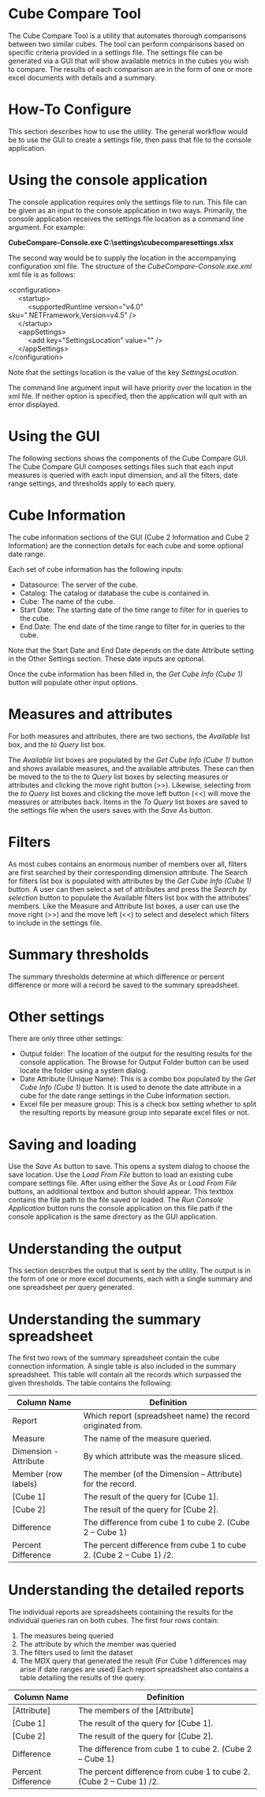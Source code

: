 # Cube Compare Tool

The Cube Compare Tool is a utility that automates thorough comparisons between two similar cubes. The tool can perform comparisons based on specific criteria provided in a settings file. The settings file can be generated via a GUI that will show available metrics in the cubes you wish to compare. The results of each comparison are in the form of one or more excel documents with details and a summary. 

# How-To Configure
This section describes how to use the utility. The general workflow would be to use the GUI to create a settings file, then pass that file to the console application.

# Using the console application
The console application requires only the settings file to run. This file can be given as an input to the console application in two ways.
Primarily, the console application receives the settings file location as a command line argument. For example:

__CubeCompare-Console.exe C:\settings\cubecomparesettings.xlsx__

The second way would be to supply the location in the accompanying configuration xml file. The structure of the *CubeCompare-Console.exe.xml* xml file is as follows:

&lt;configuration&gt; <br/>
&nbsp;&nbsp;&nbsp;&nbsp;&nbsp;&lt;startup&gt; <br/>
&nbsp;&nbsp;&nbsp;&nbsp;&nbsp;&nbsp;&nbsp;&nbsp;&nbsp;&nbsp;&lt;supportedRuntime version="v4.0" sku=".NETFramework,Version=v4.5" /&gt; <br/>
&nbsp;&nbsp;&nbsp;&nbsp;&nbsp;&lt;/startup&gt; <br/>
&nbsp;&nbsp;&nbsp;&nbsp;&nbsp;&lt;appSettings&gt; <br/>
&nbsp;&nbsp;&nbsp;&nbsp;&nbsp;&nbsp;&nbsp;&nbsp;&nbsp;&nbsp;&lt;add key="SettingsLocation" value="" /&gt; <br/>
&nbsp;&nbsp;&nbsp;&nbsp;&nbsp;&lt;/appSettings&gt; <br/>
&lt;/configuration&gt; <br/>


Note that the settings location is the value of the key _SettingsLocation_.

The command line argument input will have priority over the location in the xml file. If neither option is specified, then the application will quit with an error displayed.

# Using the GUI

The following sections shows the components of the Cube Compare GUI. The Cube Compare GUI composes settings files such that each input measures is queried with each input dimension, and all the filters, date range settings, and thresholds apply to each query.

# Cube Information

The cube information sections of the GUI (Cube 2 Information and Cube 2 Information) are the connection details for each cube and some optional date range.

Each set of cube information has the following inputs:
  * Datasource: The server of the cube.
  * Catalog: The catalog or database the cube is contained in.
  * Cube: The name of the cube.
  * Start Date: The starting date of the time range to filter for in queries to the cube.
  * End Date: The end date of the time range to filter for in queries to the cube.

Note that the Start Date and End Date depends on the date Attribute setting in the Other Settings section. These date inputs are optional.

Once the cube information has been filled in, the _Get Cube Info (Cube 1)_ button will populate other input options.

# Measures and attributes
For both measures and attributes, there are two sections, the _Available_ list box, and the _to Query_ list box.

The _Available_ list boxes are populated by the _Get Cube Info (Cube 1)_ button and shows available measures, and the available attributes. These can then be moved to the to the _to Query_ list boxes by selecting measures or attributes and clicking the move right button (>>). Likewise, selecting from the _to Query_ list boxes and clicking the move left button (<<) will move the measures or attributes back.
Items in the _To Query_ list boxes are saved to the settings file when the users saves with the _Save As_ button. 

# Filters
As most cubes contains an enormous number of members over all, filters are first searched by their corresponding dimension attribute.
The Search for filters list box is populated with attributes by the _Get Cube Info (Cube 1)_ button. A user can then select a set of attributes and press the _Search by selection_ button to populate the Available filters list box with the attributes’ members.
Like the Measure and Attribute list boxes, a user can use the move right (>>) and the move left (<<) to select and deselect which filters to include in the settings file.

# Summary thresholds
The summary thresholds determine at which difference or percent difference or more will a record be saved to the summary spreadsheet.

# Other settings
There are only three other settings:
  * Output folder: The location of the output for the resulting results for the console application. The Browse for Output Folder button can be used locate the folder using a system dialog.
  * Date Attribute (Unique Name): This is a combo box populated by the _Get Cube Info (Cube 1)_ button. It is used to denote the date attribute in a cube for the date range settings in the Cube Information section.
  * Excel file per measure group: This is a check box setting whether to split the resulting reports by measure group into separate excel files or not.

# Saving and loading
Use the _Save As_ button to save. This opens a system dialog to choose the save location.
Use the _Load From File_ button to load an existing cube compare settings file. 
After using either the _Save As_ or _Load From File_ buttons, an additional textbox and button should appear. This textbox contains the file path to the file saved or loaded. The _Run Console Application_ button runs the console application on this file path if the console application is the same directory as the GUI application.

# Understanding the output
This section describes the output that is sent by the utility. The output is in the form of one or more excel documents, each with a single summary and one spreadsheet per query generated.

# Understanding the summary spreadsheet
The first two rows of the summary spreadsheet contain the cube connection information.
A single table is also included in the summary spreadsheet. This table will contain all the records which surpassed the given thresholds.
The table contains the following:

|Column Name	|Definition|
|-------------|----------|
|Report	      |Which report (spreadsheet name) the record originated from.|
|Measure	|The name of the measure queried.|
|Dimension - Attribute		|By which attribute was the measure sliced.|
|Member (row labels)	|The member (of the Dimension – Attribute) for the record.|
|[Cube 1]	|The result of the query for [Cube 1].|
|[Cube 2]	|The result of the query for [Cube 2].|
|Difference	|The difference from cube 1 to cube 2. (Cube 2 – Cube 1)|
|Percent Difference	|The percent difference from cube 1 to cube 2. (Cube 2 – Cube 1) /2.|

# Understanding the detailed reports
The individual reports are spreadsheets containing the results for the individual queries ran on both cubes.
The first four rows contain:

1. The measures being queried
2. The attribute by which the member was queried
3. The filters used to limit the dataset
4. The MDX query that generated the result (For Cube 1 differences may arise if date ranges are used)
Each report spreadsheet also contains a table detailing the results of the query. 

|Column Name	|Definition|
|-------------|----------|
|[Attribute]	|The members of the [Attribute]|
|[Cube 1]	|The result of the query for [Cube 1].|
|[Cube 2]	|The result of the query for [Cube 2].|
|Difference	|The difference from cube 1 to cube 2. (Cube 2 – Cube 1)|
|Percent Difference	|The percent difference from cube 1 to cube 2. (Cube 2 – Cube 1) /2.|
